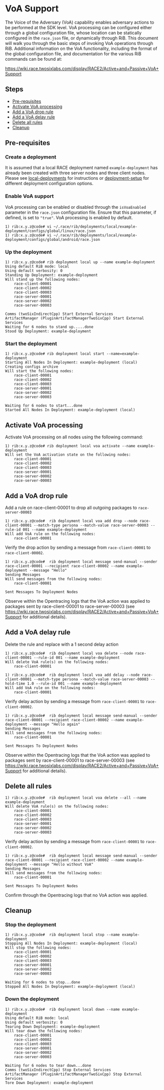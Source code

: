# VoA Support

The Voice of the Adversary (VoA) capability enables adversary actions to be performed at the SDK level. VoA processing can be configured either through a global configuration file, whose location can be statically configured in the `race.json` file, or dynamically through RiB. This document will walk you through the basic steps of invoking  VoA operations through RiB. Additional information on the VoA functionality, including the format of the global configuration file, and documentation for the various RiB commands can be found at:

https://wiki.race.twosixlabs.com/display/RACE2/Active+and+Passive+VoA+Support

## Steps

* [Pre-requisites](#pre-requisites)
* [Activate VoA processing](#activate-voa-processing)
* [Add a VoA drop rule](#add-a-voa-drop-rule)
* [Add a VoA delay rule](#add-a-voa-delay-rule)
* [Delete all rules](#delete-all-rules)
* [Cleanup](#cleanup)


## Pre-requisites

### Create a deployment

It is assumed that a local RACE deployment named `example-deployment` has already been created with three server nodes and three client nodes. Please see [local-deployments](./deployment-setup/local-deployments.md) for instructions or [deployment-setup](./deployment-setup) for different deployment configuration options.


### Enable VoA support

VoA processing can be enabled or disabled through the `isVoaEnabled` parameter in the `race.json` configuration file. Ensure that this parameter, if defined, is set to `"true"`. VoA processing is enabled by default.

```
1) rib:x.y.z@code# vi ~/.race/rib/deployments/local/example-deployment/configs/global/linux/race.json
1) rib:x.y.z@code# vi ~/.race/rib/deployments/local/example-deployment/configs/global/android/race.json
```

### Up the deployment

```
1) rib:x.y.z@code# rib deployment local up --name example-deployment
Using default RiB mode: local
Using default verbosity: 0
Standing Up Deployment: example-deployment
Will stand up the following nodes:
	race-client-00001
	race-client-00002
	race-client-00003
	race-server-00001
	race-server-00002
	race-server-00003

Comms (twoSixIndirectCpp) Start External Services
ArtifactManager (PluginArtifactManagerTwoSixCpp) Start External Services
Waiting for 6 nodes to stand up.....done
Stood Up Deployment: example-deployment
```

### Start the deployment


```
1) rib:x.y.z@code# rib deployment local start --name=example-deployment
Starting All Nodes In Deployment: example-deployment (local)
Creating configs archive
Will start the following nodes:
	race-client-00001
	race-client-00002
	race-client-00003
	race-server-00001
	race-server-00002
	race-server-00003

Waiting for 6 nodes to start...done
Started All Nodes In Deployment: example-deployment (local)
```


## Activate VoA processing

Activate VoA processing on all nodes using the following command:

```
1) rib:x.y.z@code# rib deployment local voa activate --name example-deployment
Will set the VoA activation state on the following nodes:
	race-client-00001
	race-client-00002
	race-client-00003
	race-server-00001
	race-server-00002
	race-server-00003
```

## Add a VoA drop rule

Add a rule on race-client-00001 to drop all outgoing packages to `race-server-00003`

```
1) rib:x.y.z@code#  rib deployment local voa add drop --node race-client-00001 --match-type persona --match-value race-server-00003 --rule-id 001 --name example-deployment
Will add VoA rule on the following nodes:
	race-client-00001
```


Verify the drop action by sending a message from `race-client-00001` to `race-client-00002`.


```
1) rib:x.y.z@code#  rib deployment local message send-manual --sender race-client-00001 --recipient race-client-00002 --name example-deployment --message "Hello"
Sending Messages
Will send messages from the following nodes:
	race-client-00001

Sent Messages To Deployment Nodes
```


Observe within the Opentracing logs that the VoA action was applied to packages sent by race-client-00001 to race-server-00003 (see https://wiki.race.twosixlabs.com/display/RACE2/Active+and+Passive+VoA+Support for additional details).

## Add a VoA delay rule

Delete the rule and replace with a 1 second delay action

```
1) rib:x.y.z@code#  rib deployment local voa delete --node race-client-00001 --rule-id 001 --name example-deployment
Will delete VoA rule(s) on the following nodes:
	race-client-00001

1) rib:x.y.z@code#  rib deployment local voa add delay --node race-client-00001 --match-type persona --match-value race-server-00003 --hold-time 1.0 --rule-id 001 --name example-deployment
Will add VoA rule on the following nodes:
	race-client-00001

```

Verify delay action by sending a message from `race-client-00001` to `race-client-00002`.


```
1) rib:x.y.z@code#  rib deployment local message send-manual --sender race-client-00001 --recipient race-client-00002 --name example-deployment --message "Hello again"
Sending Messages
Will send messages from the following nodes:
	race-client-00001

Sent Messages To Deployment Nodes
```

Observe within the Opentracing logs that the VoA action was applied to packages sent by race-client-00001 to race-server-00003 (see https://wiki.race.twosixlabs.com/display/RACE2/Active+and+Passive+VoA+Support for additional details).


## Delete all rules

```
1) rib:x.y.z@code#  rib deployment local voa delete --all --name example-deployment
Will delete VoA rule(s) on the following nodes:
	race-client-00001
	race-client-00002
	race-client-00003
	race-server-00001
	race-server-00002
	race-server-00003
```

Verify delay action by sending a message from `race-client-00001` to `race-client-00002`.


```
1) rib:x.y.z@code#  rib deployment local message send-manual --sender race-client-00001 --recipient race-client-00002 --name example-deployment --message "Hello without VoA"
Sending Messages
Will send messages from the following nodes:
	race-client-00001

Sent Messages To Deployment Nodes
```

Confirm through the Opentracing logs that no VoA action was applied.

## Cleanup

### Stop the deployment

```
1) rib:x.y.z@code#  rib deployment local stop --name example-deployment
Stopping All Nodes In Deployment: example-deployment (local)
Will stop the following nodes:
	race-client-00001
	race-client-00002
	race-client-00003
	race-server-00001
	race-server-00002
	race-server-00003

Waiting for 6 nodes to stop...done
Stopped All Nodes In Deployment: example-deployment (local)
```

### Down the deployment

```
1) rib:x.y.z@code#  rib deployment local down --name example-deployment
Using default RiB mode: local
Using default verbosity: 0
Tearing Down Deployment: example-deployment
Will tear down the following nodes:
	race-client-00001
	race-client-00002
	race-client-00003
	race-server-00001
	race-server-00002
	race-server-00003

Waiting for 6 nodes to tear down...done
Comms (twoSixIndirectCpp) Stop External Services
ArtifactManager (PluginArtifactManagerTwoSixCpp) Stop External Services
Tore Down Deployment: example-deployment

```

